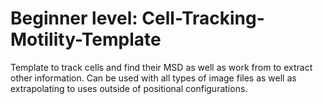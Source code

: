 # Beginner level: Cell-Tracking-Motility-Template
Template to track cells and find their MSD as well as work from to extract other information.
Can be used with all types of image files as well as extrapolating to uses outside of positional configurations. 

